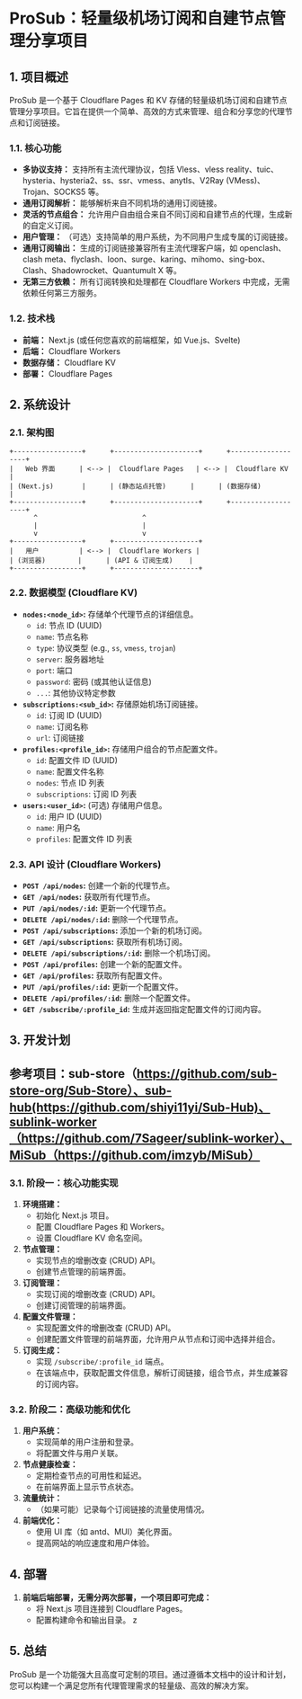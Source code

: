 # ProSub：轻量级机场订阅和自建节点管理分享项目

## 1. 项目概述

ProSub 是一个基于 Cloudflare Pages 和 KV 存储的轻量级机场订阅和自建节点管理分享项目。它旨在提供一个简单、高效的方式来管理、组合和分享您的代理节点和订阅链接。

### 1.1. 核心功能

*   **多协议支持：** 支持所有主流代理协议，包括 Vless、vless reality、tuic、hysteria、hysteria2、ss、ssr、vmess、anytls、V2Ray (VMess)、Trojan、SOCKS5 等。
*   **通用订阅解析：** 能够解析来自不同机场的通用订阅链接。
*   **灵活的节点组合：** 允许用户自由组合来自不同订阅和自建节点的代理，生成新的自定义订阅。
*   **用户管理：** （可选）支持简单的用户系统，为不同用户生成专属的订阅链接。
*   **通用订阅输出：** 生成的订阅链接兼容所有主流代理客户端，如 openclash、clash meta、flyclash、loon、surge、karing、mihomo、sing-box、Clash、Shadowrocket、Quantumult X 等。
*   **无第三方依赖：** 所有订阅转换和处理都在 Cloudflare Workers 中完成，无需依赖任何第三方服务。

### 1.2. 技术栈

*   **前端：** Next.js (或任何您喜欢的前端框架，如 Vue.js、Svelte)
*   **后端：** Cloudflare Workers
*   **数据存储：** Cloudflare KV
*   **部署：** Cloudflare Pages

## 2. 系统设计

### 2.1. 架构图

```
+-----------------+      +---------------------+      +-------------------+
|   Web 界面      | <--> |  Cloudflare Pages   | <--> |  Cloudflare KV    |
| (Next.js)       |      | (静态站点托管)      |      | (数据存储)        |
+-----------------+      +---------------------+      +-------------------+
      ^                          ^
      |                          |
      v                          v
+-----------------+      +---------------------+
|   用户          | <--> |  Cloudflare Workers |
| (浏览器)        |      | (API & 订阅生成)    |
+-----------------+      +---------------------+
```

### 2.2. 数据模型 (Cloudflare KV)

*   **`nodes:<node_id>`:** 存储单个代理节点的详细信息。
    *   `id`: 节点 ID (UUID)
    *   `name`: 节点名称
    *   `type`: 协议类型 (e.g., `ss`, `vmess`, `trojan`)
    *   `server`: 服务器地址
    *   `port`: 端口
    *   `password`: 密码 (或其他认证信息)
    *   `...`: 其他协议特定参数
*   **`subscriptions:<sub_id>`:** 存储原始机场订阅链接。
    *   `id`: 订阅 ID (UUID)
    *   `name`: 订阅名称
    *   `url`: 订阅链接
*   **`profiles:<profile_id>`:** 存储用户组合的节点配置文件。
    *   `id`: 配置文件 ID (UUID)
    *   `name`: 配置文件名称
    *   `nodes`: 节点 ID 列表
    *   `subscriptions`: 订阅 ID 列表
*   **`users:<user_id>`:** (可选) 存储用户信息。
    *   `id`: 用户 ID (UUID)
    *   `name`: 用户名
    *   `profiles`: 配置文件 ID 列表

### 2.3. API 设计 (Cloudflare Workers)

*   **`POST /api/nodes`:** 创建一个新的代理节点。
*   **`GET /api/nodes`:** 获取所有代理节点。
*   **`PUT /api/nodes/:id`:** 更新一个代理节点。
*   **`DELETE /api/nodes/:id`:** 删除一个代理节点。
*   **`POST /api/subscriptions`:** 添加一个新的机场订阅。
*   **`GET /api/subscriptions`:** 获取所有机场订阅。
*   **`DELETE /api/subscriptions/:id`:** 删除一个机场订阅。
*   **`POST /api/profiles`:** 创建一个新的配置文件。
*   **`GET /api/profiles`:** 获取所有配置文件。
*   **`PUT /api/profiles/:id`:** 更新一个配置文件。
*   **`DELETE /api/profiles/:id`:** 删除一个配置文件。
*   **`GET /subscribe/:profile_id`:** 生成并返回指定配置文件的订阅内容。

## 3. 开发计划

## 参考项目：sub-store（https://github.com/sub-store-org/Sub-Store）、sub-hub(https://github.com/shiyi11yi/Sub-Hub)、sublink-worker（https://github.com/7Sageer/sublink-worker）、MiSub（https://github.com/imzyb/MiSub）

### 3.1. 阶段一：核心功能实现

1.  **环境搭建：**
    *   初始化 Next.js 项目。
    *   配置 Cloudflare Pages 和 Workers。
    *   设置 Cloudflare KV 命名空间。
2.  **节点管理：**
    *   实现节点的增删改查 (CRUD) API。
    *   创建节点管理的前端界面。
3.  **订阅管理：**
    *   实现订阅的增删改查 (CRUD) API。
    *   创建订阅管理的前端界面。
4.  **配置文件管理：**
    *   实现配置文件的增删改查 (CRUD) API。
    *   创建配置文件管理的前端界面，允许用户从节点和订阅中选择并组合。
5.  **订阅生成：**
    *   实现 `/subscribe/:profile_id` 端点。
    *   在该端点中，获取配置文件信息，解析订阅链接，组合节点，并生成兼容的订阅内容。

### 3.2. 阶段二：高级功能和优化

1.  **用户系统：**
    *   实现简单的用户注册和登录。
    *   将配置文件与用户关联。
2.  **节点健康检查：**
    *   定期检查节点的可用性和延迟。
    *   在前端界面上显示节点状态。
3.  **流量统计：**
    *   （如果可能）记录每个订阅链接的流量使用情况。
4.  **前端优化：**
    *   使用 UI 库（如 antd、MUI）美化界面。
    *   提高网站的响应速度和用户体验。

## 4. 部署

1.  **前端后端部署，无需分两次部署，一个项目即可完成：**
    *   将 Next.js 项目连接到 Cloudflare Pages。
    *   配置构建命令和输出目录。
z
## 5. 总结

ProSub 是一个功能强大且高度可定制的项目。通过遵循本文档中的设计和计划，您可以构建一个满足您所有代理管理需求的轻量级、高效的解决方案。
